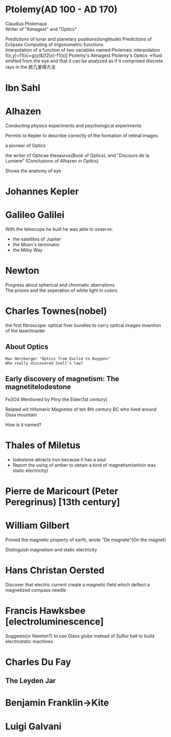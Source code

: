 
# Ptolemy(AD 100 - AD 170)

Claudius Ptolemaus  
Writer of "Almagest" and "Optics"

Predictions of lunar and planetary positions(longtitude)
Predictions of Eclipses
Computing of trigonometric functions  
Interpolation of a function of two variables named Ptolemaic interpolation
f(x,y)=f1(x)+g(y)&[f2(x)-f1(x)]
Ptolemy's Almagest
Ptolemy's Optics
->fluid emitted from the eye and that it can be analyzed as if it comprised discrete rays in the 欧几里得方法

# Ibn Sahl

# Alhazen

Conducting physics experiments and psychological experiments

Permits to Kepler to describe correctly of the formation of retinal images

a pioneer of Optics

the writer of Opticae thesaurus(Book of Optics), and "Discours de la Lumiere" (Conclusions of Alhazen in Optics)

Shows the anatomy of eye

# Johannes Kepler

# Galileo Galilei

With the telescope he built he was able to ovserve:  

- the satellites of Jupiter
- the Moon's terminator
- the Milky Way

# Newton

Progress about spherical and chromatic aberrations  
The prisms and the seperation of white light in colors

# Charles Townes(nobel)

the first fibroscope: optical fiver bundles to carry optical images
invention of the laser/master

## About Optics

    Max Herzberger "Optics from Euclid to Huygens"
    Who really discovered Snell's law?

## Early discovery of magnetism: The magnetitelodestone

Fe3O4
Mentioned by Pliny the Elder(1st century)

Related wit hHomeric Magnetes of teh 8th century BC who lived around Ossa mountain

How is it named?

# Thales of Miletus

- lodestone attracts iron because it has a soul
- Report the using of amber to obtain a kind of magnetism(which was static electricity)

# Pierre de Maricourt (Peter Peregrinus) [13th century]

# William Gilbert

Proved the magnetic property of earth, wrote "De magnete"(On the magnet)

Distinguish magnetism and static electricity

# Hans Christan Oersted

Discover that electric current create a magnetic field which deflect a magnetized compass needle

# Francis Hawksbee [electroluminescence]

Suggests(or Newton?) to use Glass globe instead of Sulfur ball to build electrostatic machines

# Charles Du Fay

## The Leyden Jar

# Benjamin Franklin->Kite

# Luigi Galvani
